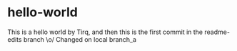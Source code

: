 # hello-world
This is a hello world by Tirq, and then this is the first commit in the readme-edits branch \o/
Changed on local branch_a
